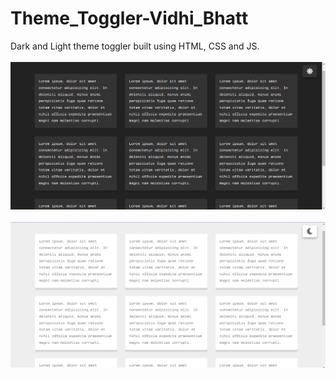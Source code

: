 # Theme_Toggler-Vidhi_Bhatt
Dark and Light theme toggler built using HTML, CSS and JS.
<br>
<br>
<img src= "https://github.com/VidhiBhatt01/Theme_Toggler-Vidhi_Bhatt/blob/main/Theme%20Toggler/Images/Dark%20Theme.png" alt="Dark Theme">
<br>
<br>
<img src= "https://github.com/VidhiBhatt01/Theme_Toggler-Vidhi_Bhatt/blob/main/Theme%20Toggler/Images/Light%20Theme.png" alt="Light Theme">

